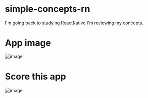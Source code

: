 # simple-concepts-rn
I'm going back to studying ReactNative.I'm reviewing my concepts.

# App image
![image](https://user-images.githubusercontent.com/19477370/105229502-ce2da880-5b42-11eb-8efb-43d66976af0b.png)

# Score this app
![image](https://user-images.githubusercontent.com/19477370/105229775-37adb700-5b43-11eb-9f8e-b6a70cd27dc3.png)
